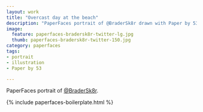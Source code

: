 ```yaml
---
layout: work
title: "Overcast day at the beach"
description: "PaperFaces portrait of @BraderSk8r drawn with Paper by 53 on an iPad."
image: 
  feature: paperfaces-bradersk8r-twitter-lg.jpg
  thumb: paperfaces-bradersk8r-twitter-150.jpg
category: paperfaces
tags: 
- portrait
- illustration
- Paper by 53

---
```


PaperFaces portrait of [@BraderSk8r](http://twitter.com/BraderSk8r).

{% include paperfaces-boilerplate.html %}